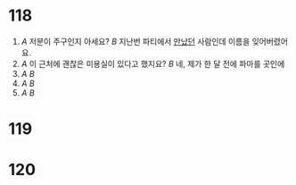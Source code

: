 # 118
1. *A* 저분이 주구인지 아세요?
   *B* 지난번 파티에서 <u>만났던</u> 사람인데 이름을 잊어버렸어요.
2. *A* 이 근처에 괜찮은 미용실이 있다고 했지요?
   *B* 네, 제가 한 달 전에 파마를 <u></u> 곳인에
3. *A*
   *B*<u></u>
4. *A*
   *B*<u></u>
5. *A*
   *B*<u></u>
# 119
# 120